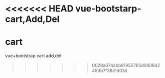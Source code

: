 <<<<<<< HEAD
vue-bootstarp-cart,Add,Del
=======
# cart
vue+bootstrap
cart add,del
>>>>>>> 0028a674abb91952765d0606d249db7f38e1d03d
